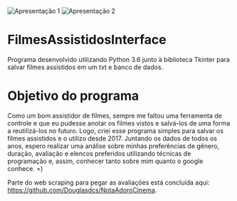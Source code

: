 ![Apresentação 1](https://user-images.githubusercontent.com/6031488/118441597-c8df0580-b6bf-11eb-8ab5-5c3f98296c98.png)
![Apresentação 2](https://user-images.githubusercontent.com/6031488/118441599-c9779c00-b6bf-11eb-9cf0-e9e8f74a8135.png)

# FilmesAssistidosInterface
Programa desenvolvido utilizando Python 3.6 junto à biblioteca Tkinter para salvar filmes assistidos em um txt e banco de dados.

# Objetivo do programa
Como um bom assistidor de filmes, sempre me faltou uma ferramenta de controle e que eu pudesse anotar os filmes vistos e salvá-los de uma forma a reutilizá-los no futuro. Logo, criei esse programa simples para salvar os filmes assistidos e o utilizo desde 2017. Juntando os dados de todos os anos, espero realizar uma análise sobre minhas preferências de gênero, duração, avaliação e elencos preferidos utilizando técnicas de programação e, assim, conhecer tanto sobre mim quanto o google conhece. =)

Parte do web scraping para pegar as avaliações está concluída aqui: https://github.com/Douglasdcs/NotaAdoroCinema.
